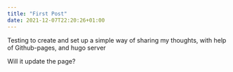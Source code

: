 ```yaml
---
title: "First Post"
date: 2021-12-07T22:20:26+01:00
---
```


Testing to create and set up a simple way of sharing my thoughts, with help of 
Github-pages, and hugo server


Will it update the page?